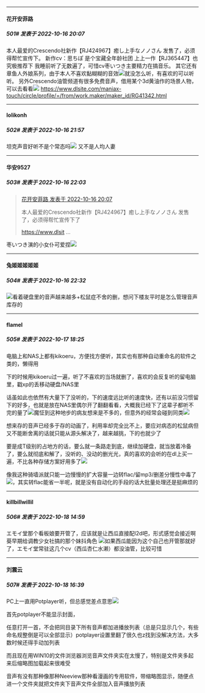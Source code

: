 

*****

####  花开安菲路  
##### 501#       发表于 2022-10-16 20:07

本人最爱的Crescendo社新作【RJ424967】癒し上手なノノさん 发售了，必须得帮忙宣传下。
新作cv：思ちぽ
是个宝藏全年龄社团
上上一作【RJ365447】也究极推荐下
我睡前听了无数遍了，可惜cv枣いつき主要精力在搞音乐。
其它还有章鱼人外娘系列，由于本人不喜欢黏糊糊的音效<img src="https://static.saraba1st.com/image/smiley/face2017/068.png" referrerpolicy="no-referrer">就没怎么听，有喜欢的可以听听。
另外Crescendo油管频道有很多免费音声，借用某个3d黄油作的场景人物，可以去看看<img src="https://static.saraba1st.com/image/smiley/face2017/068.png" referrerpolicy="no-referrer">
https://www.dlsite.com/maniax-touch/circle/profile/=/from/work.maker/maker_id/RG41342.html



*****

####  lolikonh  
##### 502#       发表于 2022-10-16 21:57

坦克声音好听不是个常态吗<img src="https://static.saraba1st.com/image/smiley/face2017/067.png" referrerpolicy="no-referrer"> 又不是人均人妻



*****

####  华安9527  
##### 503#       发表于 2022-10-16 22:03

<blockquote><a href="httphttps://bbs.saraba1st.com/2b/forum.php?mod=redirect&amp;goto=findpost&amp;pid=57942884&amp;ptid=2028626" target="_blank">花开安菲路 发表于 2022-10-16 20:07</a>

本人最爱的Crescendo社新作【RJ424967】癒し上手なノノさん 发售了，必须得帮忙宣传下了

https://www.dlsit ...</blockquote>
枣いつき演的小女仆可爱捏<img src="https://static.saraba1st.com/image/smiley/face2017/074.png" referrerpolicy="no-referrer">



*****

####  兔姬姬姬姬姬  
##### 504#       发表于 2022-10-16 22:32

<img src="https://static.saraba1st.com/image/smiley/face2017/067.png" referrerpolicy="no-referrer">看着硬盘里的音声越来越多+松鼠症不舍的删，想问下楼友平时是怎么管理音声库存的



*****

####  flamel  
##### 505#       发表于 2022-10-17 18:25

电脑上和NAS上都有kikoeru，方便找方便听，其实也有那种自动重命名的软件之类的，懒得用

下的时候用kikoeru过一遍，听了不喜欢的当场就删了，喜欢的会反复听的留电脑里，戳xp的丢移动硬盘/NAS里

话虽如此也依然有大量下了没听的，下的速度远比听的速度快，还有以前没习惯留下的好多，也就是放在NAS里偶尔开了翻翻看看，大概我已经下了这辈子都听不完的量了<img src="https://static.saraba1st.com/image/smiley/face2017/227.gif" referrerpolicy="no-referrer">魔怔到这种地步的病友想来是不多的，但意外的经常会碰到同类<img src="https://static.saraba1st.com/image/smiley/face2017/066.png" referrerpolicy="no-referrer">

想来存的音声已经多于存的动画了，利用率却完全比不上，要应对病态的松鼠病但又不能断舍离的话就只能从源头解决了，越来越挑，下的也就少了

要是成T级别的占地方的话，要么就一条路走到底，继续加硬盘，就当放着冷备了，要么就彻底和解了，没听的、没动的删光光，真的喜欢的会听的在dl上买一遍，不比各种存储方案好用多了<img src="https://static.saraba1st.com/image/smiley/face2017/067.png" referrerpolicy="no-referrer">

像我这种骑墙派就只能一边慢慢的扩大容量一边转flac/留mp3/删差分慢性中毒了<img src="https://static.saraba1st.com/image/smiley/face2017/068.png" referrerpolicy="no-referrer">，其实转flac能省一半呢，就是没有自动化的手段的话大批量处理还是挺麻烦的



*****

####  killbillwillil  
##### 506#       发表于 2022-10-18 14:59

エモイ堂那个看板娘要开管了，应该就是让西瓜直接配l2d吧，形式感觉会接近啊葵早期给调教少女社搞的那个妹抖角色
<img src="https://static.saraba1st.com/image/smiley/face2017/009.gif" referrerpolicy="no-referrer">如果西瓜能因为这个自己也开管那就好了，エモイ堂常驻这几个cv（西瓜杏仁水濑）都没油管，比较可惜



*****

####  刘震云  
##### 507#       发表于 2022-10-18 16:39

PC上一直用Potplayer听，但总感觉差点意思<img src="https://static.saraba1st.com/image/smiley/face2017/001.png" referrerpolicy="no-referrer">

首先potplayer不能显示封面，

任意打开一首，不会把同目录下所有音声都加进播放列表（总是只显示几个，有些命名规整倒是可以全部显示）potplayer设置里翻了很久也z找到没解决方法，大多数时候还得手动加列表

而且现在用WIN10的文件浏览器浏览音声文件夹实在太慢了，特别是文件夹多起来后缩略图加载起来很难受

音声有没有那种像那种Neeview那种看漫画的专用软件，带缩略图显示，随便点进一个文件夹就把文件夹下音声文件全部加入音声播放列表

